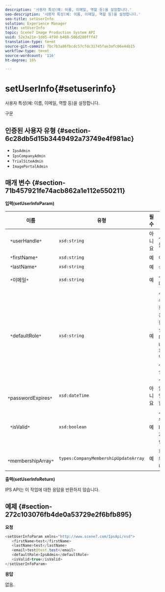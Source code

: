 ```yaml
---
description: '사용자 특성(예: 이름, 이메일, 역할 등)을 설정합니다.'
seo-description: '사용자 특성(예: 이름, 이메일, 역할 등)을 설정합니다.'
seo-title: setUserInfo
solution: Experience Manager
title: setUserInfo
topic: Scene7 Image Production System API
uuid: 52e3a21e-1dd5-4f9d-b460-506d280fff47
translation-type: tm+mt
source-git-commit: 7bc7b3a86fbcdc57cfdc31745fae3afc06e44b15
workflow-type: tm+mt
source-wordcount: '116'
ht-degree: 16%

---
```



# setUserInfo{#setuserinfo}

사용자 특성(예: 이름, 이메일, 역할 등)을 설정합니다.

구문

## 인증된 사용자 유형 {#section-6c28db5d15b3449492a73749e4f981ac}

* `IpsAdmin`
* `IpsCompanyAdmin`
* `TrialSiteAdmin`
* `ImagePortalAdmin`

## 매개 변수 {#section-71b457921fe74acb862a1e112e550211}

**입력(setUserInfoParam)**

| 이름 | 유형 | 필수 | 설명 |
|---|---|---|---|
| ` *`userHandle`*` | `xsd:string` | 아니요 | 사용자 핸들. |
| ` *`firstName`*` | `xsd:string` | 예 | 이름. |
| ` *`lastName`*` | `xsd:string` | 예 | 성. |
| ` *`이메일`*` | `xsd:string` | 예 | 사용자 이메일. |
| ` *`defaultRole`*` | `xsd:string` | 예 | 사용자가 속한 각 회사의 사용자에 대한 역할을 설정합니다. 그러나 `IpsAdmin` 역할은 회사별 다른 설정을 무시합니다. |
| ` *`passwordExpires`*` | `xsd:dateTime` | 아니요 | 암호 만료일을 설정합니다. |
| ` *`isValid`*` | `xsd:boolean` | 예 | 사용자가 유효한 IPS 사용자인지 확인합니다. |
| ` *`membershipArray`*` | `types:CompanyMembershipUpdateArray` | 예 | 회사 핸들의 배열입니다. |

**출력(setUserInfoReturn)**

IPS API는 이 작업에 대한 응답을 반환하지 않습니다.

## 예제 {#section-272c103076fb4de0a53729e2f6bfb895}

**요청**

```java
<setUserInfoParam xmlns="http://www.scene7.com/IpsApi/xsd">
   <firstName>test</firstName>
   <lastName>test</lastName>
   <email>test@test.test</email>
   <defaultRole>IpsAdmin</defaultRole>
   <isValid>true</isValid>
</setUserInfoParam>
```

**응답**

없음.
